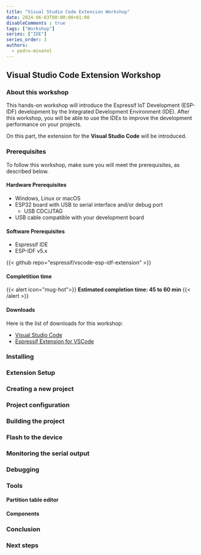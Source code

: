 ```yaml
---
title: "Visual Studio Code Extension Workshop"
date: 2024-06-03T00:00:00+01:00
disableComments : true
tags: ["Workshop"]
series: ["IDE"]
series_order: 3
authors:
  - pedro-minatel
---
```


## Visual Studio Code Extension Workshop

### About this workshop

This hands-on workshop will introduce the Espressif IoT Development (ESP-IDF) development by the Integrated Development Environment (IDE). After this workshop, you will be able to use the IDEs to improve the development performance on your projects.

On this part, the extension for the **Visual Studio Code** will be introduced.

### Prerequisites

To follow this workshop, make sure you will meet the prerequisites, as described below.

#### Hardware Prerequisites

- Windows, Linux or macOS
- ESP32 board with USB to serial interface and/or debug port
  - USB CDC/JTAG
- USB cable compatible with your development board

#### Software Prerequisites

- Espressif IDE
- ESP-IDF v5.x

{{< github repo="espressif/vscode-esp-idf-extension" >}}

#### Completition time

{{< alert icon="mug-hot">}}
**Estimated completion time: 45 to 60 min**
{{< /alert >}}


#### Downloads

Here is the list of downloads for this workshop:

- [Visual Studio Code]()
- [Espressif Extension for VSCode]()

### Installing

### Extension Setup

### Creating a new project

### Project configuration

### Building the project

### Flash to the device

### Monitoring the serial output

### Debugging

### Tools

#### Partition table editor

#### Components

### Conclusion

### Next steps